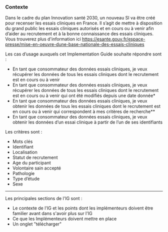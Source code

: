 ### Contexte

Dans le cadre du plan Innovation santé 2030, un nouveau SI va être créé pour recenser les essais cliniques en France. Il s’agit de mettre à disposition du grand public les essais cliniques autorisés et en cours ou à venir afin d’aider au recrutement et à la bonne connaissance des essais cliniques.
Vous trouverez plus d'information ici https://esante.gouv.fr/espace-presse/mise-en-oeuvre-dune-base-nationale-des-essais-cliniques

Les cas d’usage auxquels cet Implementation Guide souhaite répondre sont :
-	En tant que consommateur des données essais cliniques, je veux récupérer les données de tous les essais cliniques dont le recrutement est en cours ou à venir
-	En tant que consommateur des données essais cliniques, je veux récupérer les données de tous les essais cliniques dont le recrutement est en cours ou à venir qui ont été modifiés depuis une date donnée*
-	En tant que consommateur des données essais cliniques, je veux obtenir les données de tous les essais cliniques dont le recrutement est en cours ou à venir qui correspondent à mes critères de recherche**
-	En tant que consommateur des données essais cliniques, je veux obtenir les données d’un essai clinique à partir de l’un de ses identifiants

Les critères sont :
-	Mots clés
-	Identifiant
-	Localisation
-	Statut de recrutement
-	Age du participant
-	Volontaire sain accepté
-	Pathologie
-	Type d’étude
-	Sexe


----------------------------------------------
Les principales sections de l'IG  sont :
* Le contexte de l'IG et les points dont les implémenteurs doivent être familier avant dans s'avoir plus sur l'IG
* Ce que les Implémenteurs doivent mettre en place
* Un onglet "télécharger"